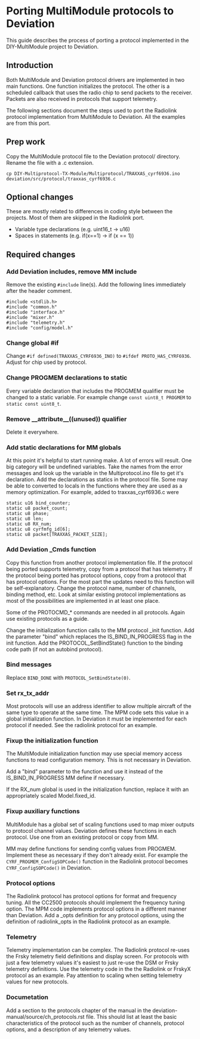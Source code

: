 # Porting MultiModule protocols to Deviation
This guide describes the process of porting a protocol implemented in the DIY-MultiModule project to Deviation.

## Introduction
Both MultiModule and Deviation protocol drivers are implemented in two main functions.  One function initializes the protocol.  The other is a scheduled callback that uses the radio chip to send packets to the receiver.  Packets are also received in protocols that support telemetry.

The following sections document the steps used to port the Radiolink protocol implementation from MultiModule to Deviation.  All the examples are from this port.

## Prep work
Copy the MultiModule protocol file to the Deviation protocol/ directory.  Rename the file with a .c extension.
```
cp DIY-Multiprotocol-TX-Module/Multiprotocol/TRAXXAS_cyrf6936.ino deviation/src/protocol/traxxas_cyrf6936.c
```

## Optional changes
These are mostly related to differences in coding style between the projects.  Most of them are skipped in the Radiolink port.
- Variable type declarations (e.g. uint16_t -> u16)
- Spaces in statements (e.g. if(x==1) -> if (x == 1))


## Required changes
### Add Deviation includes, remove MM include
Remove the existing `#include` line(s). Add the following lines immediately after the header comment.
```
#include <stdlib.h>
#include "common.h"
#include "interface.h"
#include "mixer.h"
#include "telemetry.h"
#include "config/model.h"
```

### Change global #if
Change `#if defined(TRAXXAS_CYRF6936_INO)`
to `#ifdef PROTO_HAS_CYRF6936`.  Adjust for chip used by protocol.

### Change PROGMEM declarations to static
Every variable declaration that includes the PROGMEM qualifier must be changed to a static variable.
For example change `const uint8_t PROGMEM` to `static const uint8_t`.

### Remove \_\_attribute\_\_((unused)) qualifier
Delete it everywhere.

### Add static declarations for MM globals
At this point it's helpful to start running make.  A lot of errors will result.  One big category will be undefined variables.  Take the names from the error messages and look up the variable in the Multiprotocol.ino file to get it's declaration.  Add the declarations as statics in the protocol file.  Some may be able to converted to locals in the functions where they are used as a memory optimization.  For example, added to traxxas_cyrf6936.c were
```
static u16 bind_counter;
static u8 packet_count;
static u8 phase;
static u8 len;
static u8 RX_num;
static u8 cyrfmfg_id[6];
static u8 packet[TRAXXAS_PACKET_SIZE];
```

### Add Deviation <protocol>_Cmds function
Copy this function from another protocol implementation file.  If the protocol being ported supports telemetry, copy from a protocol that has telemetry.  If the protocol being ported has protocol options, copy from a protocol that has protocol options.  For the most part the updates need to this function will be self-explanatory.  Change the protocol name, number of channels, binding method, etc.  Look at similar existing protocol implementations as most of the possibilities are implemented in at least one place.

Some of the PROTOCMD_* commands are needed in all protocols.  Again use existing protocols as a guide.

Change the initialization function calls to the MM protocol <protocol>_init function.  Add the parameter "bind" which replaces the IS_BIND_IN_PROGRESS flag in the init function.  Add the PROTOCOL_SetBindState() function to the binding code path (if not an autobind protocol).

### Bind messages
Replace `BIND_DONE` with `PROTOCOL_SetBindState(0)`.

### Set rx_tx_addr
Most protocols will use an address identifier to allow multiple aircraft of the same type to operate at the same time.  The MPM code sets this value in a global initialization function.  In Deviation it must be implemented for each protocol if needed.  See the radiolink protocol for an example.

### Fixup the initialization function
The MultiModule initialization function may use special memory access functions to read configuration memory.  This is not necessary in Deviation.

Add a "bind" parameter to the function and use it instead of the IS_BIND_IN_PROGRESS MM define if necessary.

If the RX_num global is used in the initialization function, replace it with an appropriately scaled Model.fixed_id.

### Fixup auxiliary functions
MultiModule has a global set of scaling functions used to map mixer outputs to protocol channel values.  Deviation defines these functions in each protocol.  Use one from an existing protocol or copy from MM.

MM may define functions for sending config values from PROGMEM.  Implement these as necessary if they don't already exist.  For example the `CYRF_PROGMEM_ConfigSOPCode()` function in the Radiolink protocol becomes `CYRF_ConfigSOPCode()` in Deviation.

### Protocol options
The Radiolink protocol has protocol options for format and frequency tuning.  All the CC2500 protocols should implement the frequency tuning option.  The MPM code implements protocol options in a different manner than Deviation.  Add a <protocol>_opts definition for any protocol options, using the definition of radiolink_opts in the Radiolink protocol as an example.

### Telemetry
Telemetry implementation can be complex. The Radiolink protocol re-uses the Frsky telemetry field definitions and display screen.  For protocols with just a few telemetry values it's easiest to just re-use the DSM or Frsky telemetry definitions.  Use the telemetry code in the the Radiolink or FrskyX protocol as an example.  Pay attention to scaling when setting telemetry values for new protocols.

### Documetation
Add a section to the protocols chapter of the manual in the deviation-manual/source/ch_protocols.rst file.  This should list at least the basic characteristics of the protocol such as the number of channels, protocol options, and a description of any telemetry values.

